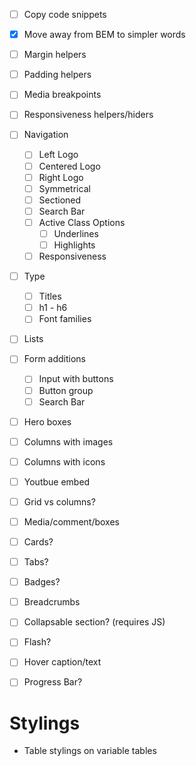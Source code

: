 - [ ] Copy code snippets
- [x] Move away from BEM to simpler words
- [ ] Margin helpers
- [ ] Padding helpers
- [ ] Media breakpoints
- [ ] Responsiveness helpers/hiders
- [ ] Navigation
  - [ ] Left Logo
  - [ ] Centered Logo
  - [ ] Right Logo
  - [ ] Symmetrical
  - [ ] Sectioned
  - [ ] Search Bar
  - [ ] Active Class Options
    - [ ] Underlines
    - [ ] Highlights
  - [ ] Responsiveness
- [ ] Type
  - [ ] Titles
  - [ ] h1 - h6
  - [ ] Font families
- [ ] Lists
- [ ] Form additions
  - [ ] Input with buttons
  - [ ] Button group
  - [ ] Search Bar
- [ ] Hero boxes
- [ ] Columns with images
- [ ] Columns with icons
- [ ] Youtbue embed
- [ ] Grid vs columns?
- [ ] Media/comment/boxes
- [ ] Cards?
- [ ] Tabs?
- [ ] Badges?
- [ ] Breadcrumbs
- [ ] Collapsable section? (requires JS)
- [ ] Flash?
- [ ] Hover caption/text
- [ ] Progress Bar?


# Stylings
- Table stylings on variable tables
